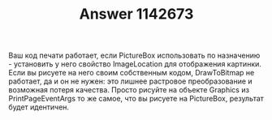 ﻿---
title: "Answer 1142673"
se.owner.user_id: 240512
se.owner.display_name: "MSDN.WhiteKnight"
se.owner.link: "https://ru.stackoverflow.com/users/240512/msdn-whiteknight"
se.answer_id: 1142673
se.question_id: 1142621
se.post_type: answer
se.is_accepted: False
---
<p>Ваш код печати работает, если PictureBox использовать по назначению - установить у него свойство ImageLocation для отображения картинки. Если вы рисуете на него своим собственным кодом, DrawToBitmap не работает, да и он не нужен: это лишнее растровое преобразование и возможная потеря качества. Просто рисуйте на объекте Graphics из PrintPageEventArgs то же самое, что вы рисуете на PictureBox, результат будет идентичен.</p>
